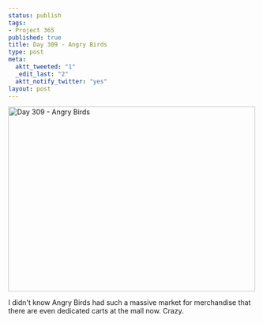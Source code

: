 ```yaml
--- 
status: publish
tags: 
- Project 365
published: true
title: Day 309 - Angry Birds
type: post
meta: 
  aktt_tweeted: "1"
  _edit_last: "2"
  aktt_notify_twitter: "yes"
layout: post
---
```

<a href="http://www.flickr.com/photos/freeed/6316385421/" title="Day 309 - Angry Birds by Fred​, on Flickr"><img src="http://farm7.static.flickr.com/6105/6316385421_5fb12de351.jpg" width="500" height="375" alt="Day 309 - Angry Birds"/></a>

I didn't know Angry Birds had such a massive market for merchandise that there are even dedicated carts at the mall now. Crazy.
